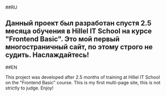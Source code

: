 ##RU

Данный проект был разработан спустя 2.5 месяца обучения в Hillel IT School на курсе "Frontend Basic". 
Это мой первый многостраничный сайт, по этому строго не судить.
Наслаждайтесь!
-----------------------------------------------------------------------------------------------------------
##EN

This project was developed after 2.5 months of training at Hillel IT School on the "Frontend Basic" course.
This is my first multi-page site, this is not strictly to judge.
Enjoy!
